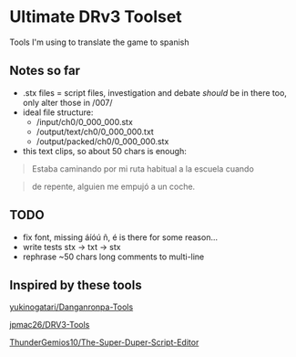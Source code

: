 # Ultimate DRv3 Toolset

Tools I'm using to translate the game to spanish

## Notes so far
- .stx files = script files, investigation and debate *should* be in there too, only alter those in /007/
- ideal file structure:
  - /input/ch0/0_000_000.stx
  - /output/text/ch0/0_000_000.txt
  - /output/packed/ch0/0_000_000.stx
- this text clips, so about 50 chars is enough:
> Estaba caminando por mi ruta habitual a la escuela cuando

> de repente, alguien me empujó a un coche.

## TODO
- fix font, missing áíóú ñ, é is there for some reason...
- write tests stx -> txt -> stx
- rephrase ~50 chars long comments to multi-line


## Inspired by these tools
[yukinogatari/Danganronpa-Tools](https://github.com/yukinogatari/Danganronpa-Tools)

[jpmac26/DRV3-Tools](https://github.com/jpmac26/DRV3-Tools)

[ThunderGemios10/The-Super-Duper-Script-Editor](https://github.com/ThunderGemios10/The-Super-Duper-Script-Editor)